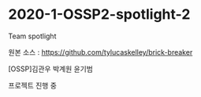# 2020-1-OSSP2-spotlight-2
Team spotlight 

원본 소스 : https://github.com/tylucaskelley/brick-breaker 

[OSSP]김관우 박계원 윤기범 

프로젝트 진행 중 
